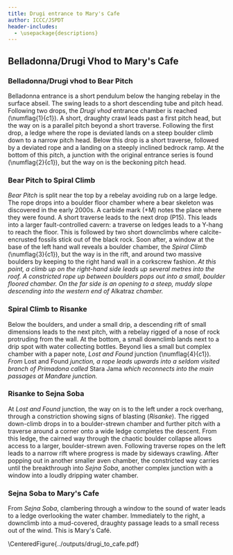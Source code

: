 ```yaml
---
title: Drugi entrance to Mary's Cafe
author: ICCC/JSPDT
header-includes:
  - \usepackage{descriptions}
---
```


## Belladonna/Drugi Vhod to Mary's Cafe

### Belladonna/Drugi vhod to Bear Pitch

Belladonna entrance is a short pendulum below the hanging rebelay in the surface abseil.
The swing leads to a short descending tube and pitch head. Following two drops, the _Drugi vhod_ entrance chamber is reached (\numflag{1}{c1}).
A short, draughty crawl leads past a first pitch head, but the way on is a parallel pitch beyond a short traverse.
Following the first drop, a ledge where the rope is deviated lands on a steep boulder climb down to a narrow pitch head.
Below this drop is a short traverse, followed by a deviated rope and a landing on a steeply inclined bedrock ramp.
At the bottom of this pitch, a junction with the original entrance series is found (\numflag{2}{c1}), but the way on is the beckoning pitch head.

### Bear Pitch to Spiral Climb

_Bear Pitch_ is split near the top by a rebelay avoiding rub on a large ledge. The rope drops into a boulder floor chamber where a bear skeleton was discovered in the early 2000s. A carbide mark (+M) notes the place where they were found. A short traverse leads to the next drop (P15). This leads into a larger fault-controlled cavern: a traverse on ledges leads to a Y-hang to reach the floor. This is followed by two short downclimbs where calcite-encrusted fossils stick out of the black rock. Soon after, a window at the base of the left hand wall reveals a boulder chamber, the _Spiral Climb_ (\numflag{3}{c1}), but the way is in the rift, and around two massive boulders by keeping to the right hand wall in a corkscrew fashion.
_At this point, a climb up on the right-hand side leads up several metres into the roof. A constricted rope up between boulders pops out into a small, boulder floored chamber. On the far side is an opening to a steep, muddy slope descending into the western end of_ Alkatraz _chamber._

### Spiral Climb to Risanke

Below the boulders, and under a small drip, a descending rift of small dimensions leads to the next pitch, with a rebelay rigged of a nose of rock protruding from the wall. At the bottom, a small downclimb lands next to a drip spot with water collecting bottles. Beyond lies a small but complex chamber with a paper note, _Lost and Found_ junction (\numflag{4}{c1}).
_From_ Lost and Found _junction, a rope leads upwards into a seldom visited branch of Primadona called_ Stara Jama _which reconnects into the main passages at Manđare junction._

### Risanke to Sejna Soba

At _Lost and Found_ junction, the way on is to the left under a rock overhang, through a constriction showing signs of blasting (_Risanke_). The rigged down-climb drops in to a boulder-strewn chamber and further pitch with a traverse around a corner onto a wide ledge completes the descent. From this ledge, the cairned way through the chaotic boulder collapse allows access to a larger, boulder-strewn aven. Following traverse ropes on the left leads to a narrow rift where progress is made by sideways crawling. After popping out in another smaller aven chamber, the constricted way carries until the breakthrough into _Sejna Soba_, another complex junction with a window into a loudly dripping water chamber.

### Sejna Soba to Mary's Cafe

From _Sejna Soba_, clambering through a window to the sound of water leads to a ledge overlooking the water chamber. Immediately to the right, a downclimb into a mud-covered, draughty passage leads to a small recess out of the wind. This is Mary's Café.

\CenteredFigure{../outputs/drugi_to_cafe.pdf}

